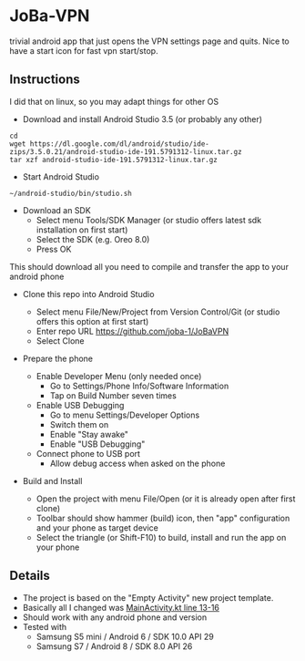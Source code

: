 # JoBa-VPN

trivial android app that just opens the VPN settings page and quits.
Nice to have a start icon for fast vpn start/stop.

## Instructions

I did that on linux, so you may adapt things for other OS

* Download and install Android Studio 3.5 (or probably any other)
```
cd
wget https://dl.google.com/dl/android/studio/ide-zips/3.5.0.21/android-studio-ide-191.5791312-linux.tar.gz
tar xzf android-studio-ide-191.5791312-linux.tar.gz
```
* Start Android Studio
```
~/android-studio/bin/studio.sh
```
* Download an SDK
    * Select menu Tools/SDK Manager (or studio offers latest sdk installation on first start) 
    * Select the SDK (e.g. Oreo 8.0)
    * Press OK
 
This should download all you need to compile and transfer the app to your android phone

* Clone this repo into Android Studio

    * Select menu File/New/Project from Version Control/Git (or studio offers this option at first start)
    * Enter repo URL https://github.com/joba-1/JoBaVPN
    * Select Clone

* Prepare the phone

    * Enable Developer Menu (only needed once)
        * Go to Settings/Phone Info/Software Information
        * Tap on Build Number seven times
    * Enable USB Debugging
        * Go to menu Settings/Developer Options
        * Switch them on
        * Enable "Stay awake"
        * Enable "USB Debugging"
    * Connect phone to USB port
        * Allow debug access when asked on the phone

* Build and Install
    * Open the project with menu File/Open (or it is already open after first clone)
    * Toolbar should show hammer (build) icon, then "app" configuration and your phone as target device
    * Select the triangle (or Shift-F10) to build, install and run the app on your phone

## Details

* The project is based on the "Empty Activity" new project template.
* Basically all I changed was [MainActivity.kt line 13-16](../master/app/src/main/java/com/joba/vpn/MainActivity.kt#L13)
* Should work with any android phone and version
* Tested with 
    * Samsung S5 mini / Android 6 / SDK 10.0 API 29
    * Samsung S7 / Android 8 / SDK 8.0 API 26
